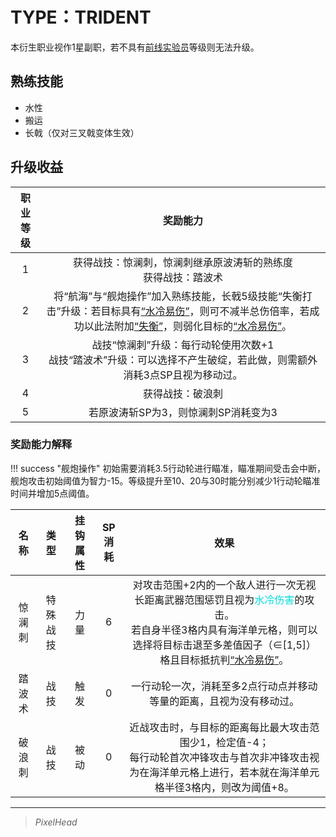 # TYPE：TRIDENT

本衍生职业视作1星副职，若不具有<a href="../Frontline Experimenter" target="_blank">前线实验员</a>等级则无法升级。

## 熟练技能

* 水性
* 搬运
* 长戟（仅对三叉戟变体生效）

## 升级收益

职业等级|奖励能力
:--:|:--:
1|获得战技：惊澜刺，惊澜刺继承原波涛斩的熟练度<br>获得战技：踏波术
2|将“航海”与“舰炮操作”加入熟练技能，长戟5级技能“失衡打击”升级：若目标具有<a href="../../../../status/normal/#水冷易伤" target="_blank">“水冷易伤”</a>，则可不减半总伤倍率，若成功以此法附加<a href="../../../../status/normal/#失衡" target="_blank">“失衡”</a>，则弱化目标的<a href="../../../../status/normal/#水冷易伤" target="_blank">“水冷易伤”</a>。
3|战技“惊澜刺”升级：每行动轮使用次数+1<br>战技“踏波术”升级：可以选择不产生破绽，若此做，则需额外消耗3点SP且视为移动过。
4|获得战技：破浪刺
5|若原波涛斩SP为3，则惊澜刺SP消耗变为3

### 奖励能力解释

!!! success "舰炮操作"
    初始需要消耗3.5行动轮进行瞄准，瞄准期间受击会中断，舰炮攻击初始阈值为智力-15。等级提升至10、20与30时能分别减少1行动轮瞄准时间并增加5点阈值。

名称|类型|挂钩属性|SP消耗|效果
:--:|:--:|:--:|:--:|:--:
惊澜刺|特殊战技|力量|6|对攻击范围+2内的一个敌人进行一次无视长距离武器范围惩罚且视为<font color="#00dbdb">水冷伤害</font>的攻击。<br>若自身半径3格内具有海洋单元格，则可以选择将目标击退至多差值因子（∈[1,5]）格且目标抵抗判<a href="../../../../status/normal/#水冷易伤" target="_blank">“水冷易伤”</a>。
踏波术|战技|触发|0|一行动轮一次，消耗至多2点行动点并移动等量的距离，且视为没有移动过。
破浪刺|战技|被动|0|近战攻击时，与目标的距离每比最大攻击范围少1，检定值-4；<br>每行动轮首次冲锋攻击与首次非冲锋攻击视为在海洋单元格上进行，若本就在海洋单元格半径3格内，则改为阈值+8。

---

> *PixelHead*